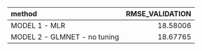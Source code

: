 |method                       | RMSE_VALIDATION|
|:----------------------------|---------------:|
|MODEL 1 - MLR                |        18.58006|
|MODEL 2 - GLMNET - no tuning |        18.67765|
